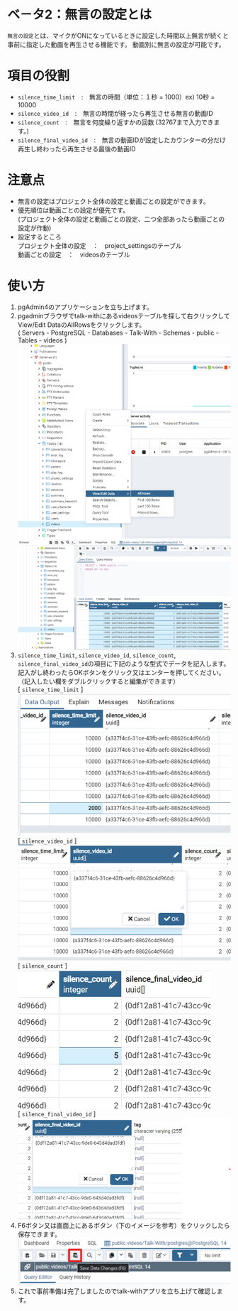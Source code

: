 # ベ－タ2：無言の設定とは

`無言の設定`とは、マイクがONになっているときに設定した時間以上無言が続くと事前に指定した動画を再生させる機能です。 動画別に無言の設定が可能です。 

# 項目の役割

*  `silence_time_limit`　:　無言の時間（単位：１秒 = 1000）ex) 10秒 = 10000
*  `silence_video_id`　:　無言の時間が経ったら再生させる無言の動画ID
*  `silence_count`　:　無言を何度繰り返すかの回数 (32767まで入力できます。)
*  `silence_final_video_id`　:　無言の動画IDが設定したカウンターの分だけ再生し終わったら再生させる最後の動画ID  

# 注意点
* 無言の設定はプロジェクト全体の設定と動画ごとの設定ができます。
* 優先順位は動画ごとの設定が優先です。  
  (プロジェクト全体の設定と動画ごとの設定、二つ全部あったら動画ごとの設定が作動)
* 設定するところ   
  プロジェクト全体の設定　：　project_settingsのテーブル   
  動画ごとの設定　：　videosのテーブル


# 使い方
1. pgAdmin4のアプリケーションを立ち上げます。
2. pgadminブラウザでtalk-withにあるvideosテーブルを探して右クリックしてView/Edit DataのAllRowsをクリックします。    
  ( Servers - PostgreSQL - Databases - Talk-With - Schemas - public - Tables - videos )
  ![インストール画面2](./images/pg/pgadmin/open_the_videos_table.png)
  ![インストール画面2](./images/pg/functional_description_Img/silence_limit/silence_limit_list.png)
3. `silence_time_limit`, `silence_video_id`, `silence_count`, `silence_final_video_id`の項目に下記のような型式でデータを記入します。記入がし終わったらOKボタンをクリック又はエンターを押してください。（記入したい欄をダブルクリックすると編集ができます）   
  [ `silence_time_limit` ]     
  ![インストール画面2](./images/pg/functional_description_Img/silence_limit/silence_time_limit.png)    
  [ `silence_video_id` ]    
  ![インストール画面2](./images/pg/functional_description_Img/silence_limit/silence_video_id.png)    
  [ `silence_count` ]    
  ![インストール画面2](./images/pg/functional_description_Img/silence_limit/silence_count.png)    
  [ `silence_final_video_id` ]    
  ![インストール画面2](./images/pg/functional_description_Img/silence_limit/silence_final_video_id.png)    
4. F6ボタン又は画面上にあるボタン（下のイメージを参考）をクリックしたら保存できます。
  ![インストール画面2](./images/pg/pgadmin/save_data(F6).png)    
5. これで事前準備は完了しましたのでtalk-withアプリを立ち上げて確認します。


  
